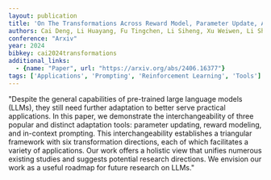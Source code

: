 ```yaml
---
layout: publication
title: 'On The Transformations Across Reward Model, Parameter Update, And In-context Prompt'
authors: Cai Deng, Li Huayang, Fu Tingchen, Li Siheng, Xu Weiwen, Li Shuaiyi, Cao Bowen, Zhang Zhisong, Huang Xinting, Cui Leyang, Wang Yan, Liu Lemao, Watanabe Taro, Shi Shuming
conference: "Arxiv"
year: 2024
bibkey: cai2024transformations
additional_links:
  - {name: "Paper", url: "https://arxiv.org/abs/2406.16377"}
tags: ['Applications', 'Prompting', 'Reinforcement Learning', 'Tools']
---
```

"Despite the general capabilities of pre-trained large language models (LLMs), they still need further adaptation to better serve practical applications. In this paper, we demonstrate the interchangeability of three popular and distinct adaptation tools: parameter updating, reward modeling, and in-context prompting. This interchangeability establishes a triangular framework with six transformation directions, each of which facilitates a variety of applications. Our work offers a holistic view that unifies numerous existing studies and suggests potential research directions. We envision our work as a useful roadmap for future research on LLMs."
